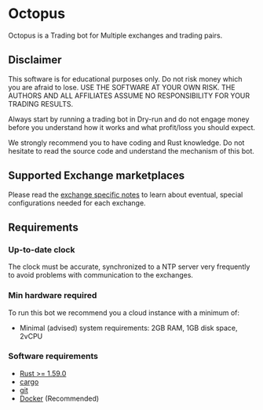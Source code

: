 # Octopus

Octopus is a Trading bot for Multiple exchanges and trading pairs. 
## Disclaimer

This software is for educational purposes only. Do not risk money which
you are afraid to lose. USE THE SOFTWARE AT YOUR OWN RISK. THE AUTHORS
AND ALL AFFILIATES ASSUME NO RESPONSIBILITY FOR YOUR TRADING RESULTS.

Always start by running a trading bot in Dry-run and do not engage money
before you understand how it works and what profit/loss you should
expect.

We strongly recommend you to have coding and Rust knowledge. Do not
hesitate to read the source code and understand the mechanism of this bot.

## Supported Exchange marketplaces

Please read the [exchange specific notes](docs/exchanges.md) to learn about eventual, special configurations needed for each exchange.


## Requirements

### Up-to-date clock

The clock must be accurate, synchronized to a NTP server very frequently to avoid problems with communication to the exchanges.

### Min hardware required

To run this bot we recommend you a cloud instance with a minimum of:

- Minimal (advised) system requirements: 2GB RAM, 1GB disk space, 2vCPU

### Software requirements

- [Rust >= 1.59.0](https://www.rust-lang.org/tools/install)
- [cargo](https://www.rust-lang.org/learn/get-started)
- [git](https://git-scm.com/book/en/v2/Getting-Started-Installing-Git)
- [Docker](https://www.docker.com/products/docker) (Recommended)

